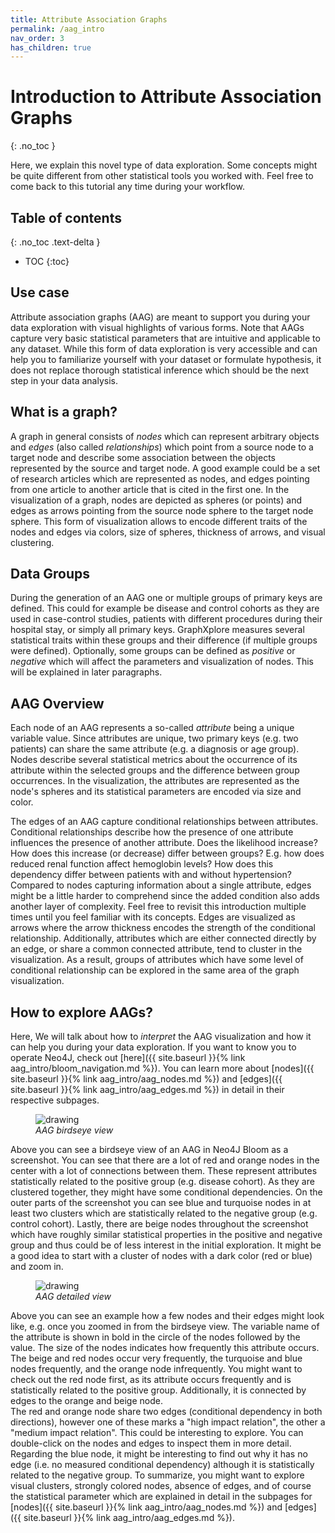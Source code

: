 ```yaml
---
title: Attribute Association Graphs
permalink: /aag_intro
nav_order: 3
has_children: true
---
```


# Introduction to Attribute Association Graphs
{: .no_toc }

Here, we explain this novel type of data exploration. Some concepts might be quite different from other statistical 
tools you worked with. Feel free to come back to this tutorial any time during your workflow.

## Table of contents
{: .no_toc .text-delta } 
- TOC
{:toc}

## Use case

Attribute association graphs (AAG) are meant to support you during your data exploration with visual 
highlights of various forms. Note that AAGs capture very basic statistical parameters that are 
intuitive and applicable to any dataset. While this form of data exploration is very accessible 
and can help you to familiarize yourself with your dataset or formulate hypothesis, it does not 
replace thorough statistical inference which should be the next step in your data analysis.

## What is a graph?

A graph in general consists of *nodes* which can represent arbitrary objects and *edges* (also 
called *relationships*) which point from a source node to a target node and describe some 
association between the objects represented by the source and target node. A good example could be 
a set of research articles which are represented as nodes, and edges pointing from one article to 
another article that is cited in the first one. In the visualization of a graph, nodes are 
depicted as spheres (or points) and edges as arrows pointing from the source node sphere to the 
target node sphere. This form of visualization allows to encode different traits of the nodes and 
edges via colors, size of spheres, thickness of arrows, and visual clustering.

## Data Groups

During the generation of an AAG one or multiple groups of primary keys are defined. This could for 
example be disease and control cohorts as they are used in case-control studies, patients with 
different procedures during their hospital stay, or simply all primary keys. GraphXplore 
measures several statistical traits within these groups and their difference (if multiple groups 
were defined). Optionally, some groups can be defined as *positive* or *negative* which will affect 
the parameters and visualization of nodes. This will be explained in later paragraphs.

## AAG Overview

Each node of an AAG represents a so-called *attribute* being a unique variable value. Since 
attributes are unique, two primary keys (e.g. two patients) can share the same attribute (e.g. a 
diagnosis or age group). Nodes describe several statistical metrics about the occurrence of its 
attribute within the selected groups and the difference between group occurrences. In the 
visualization, the attributes are represented as the node's spheres and its statistical parameters 
are encoded via size and color.  

The edges of an AAG capture conditional relationships between attributes. Conditional relationships 
describe how the presence of one attribute influences the presence of another attribute. Does the 
likelihood increase? How does this increase (or decrease) differ between groups? E.g. how does 
reduced renal function affect hemoglobin levels? How does this dependency differ between patients 
with and without hypertension? Compared to nodes capturing information about a single attribute, 
edges might be a little harder to comprehend since the added condition also adds another layer 
of complexity. Feel free to revisit this introduction multiple times until you feel familiar with 
its concepts. Edges are visualized as arrows where the arrow thickness encodes the strength of the 
conditional relationship. Additionally, attributes which are either connected directly by an edge, 
or share a common connected attribute, tend to cluster in the visualization. As a result, groups of 
attributes which have some level of conditional relationship can be explored in the same area of 
the graph visualization.

## How to explore AAGs?

Here, We will talk about how to *interpret* the AAG visualization and how it can help you during 
your data exploration. If you want to know you to operate Neo4J, check out 
[here]({{ site.baseurl }}{% link aag_intro/bloom_navigation.md %}). 
You can learn more about [nodes]({{ site.baseurl }}{% link aag_intro/aag_nodes.md %}) and 
[edges]({{ site.baseurl }}{% link aag_intro/aag_edges.md %}) in detail in their respective subpages.

<figure>
  <img src="../how_to_images/aag_overview.png" alt="drawing">
  <figcaption style="font-style: italic;">AAG birdseye view</figcaption>
</figure>

Above you can see a birdseye view of an AAG in Neo4J Bloom as a screenshot. You can see that there 
are a lot of red and orange nodes in the center with a lot of connections between them. These 
represent attributes statistically related to the positive group (e.g. disease cohort). As they are 
clustered together, they might have some conditional dependencies. On the outer parts of the 
screenshot you can see blue and turquoise nodes in at least two clusters which are statistically 
related to the negative group (e.g. control cohort). Lastly, there are beige nodes throughout the 
screenshot which have roughly similar statistical properties in the positive and negative group and 
thus could be of less interest in the initial exploration. It might be a good idea to start with a 
cluster of nodes with a dark color (red or blue) and zoom in.

<figure>
  <img src="../how_to_images/aag_detailed.png" alt="drawing">
  <figcaption style="font-style: italic;">AAG detailed view</figcaption>
</figure>

Above you can see an example how a few nodes and their edges might look like, e.g. once you zoomed 
in from the birdseye view. The variable name of the attribute is shown in bold in the circle of the 
nodes followed by the value. The size of the nodes indicates how frequently this attribute occurs. 
The beige and red nodes occur very 
frequently, the turquoise and blue nodes frequently, and the orange node infrequently. You might 
want to check out the red node first, as its attribute occurs frequently and is statistically 
related to the positive group. Additionally, it is connected by edges to the orange and beige node.   
The red and orange node share two edges (conditional dependency in both directions), however one of 
these marks a "high impact relation", the other a "medium impact relation". This could be 
interesting to explore. You can double-click on the nodes and edges to inspect them in more detail. 
Regarding the blue node, it might be interesting to find out why it has no edge (i.e. no measured 
conditional dependency) although it is statistically related to the negative group. To summarize,
you might want to explore visual clusters, strongly colored nodes, absence of edges, and of course 
the statistical parameter which are explained in detail in the subpages for 
[nodes]({{ site.baseurl }}{% link aag_intro/aag_nodes.md %}) 
and [edges]({{ site.baseurl }}{% link aag_intro/aag_edges.md %}).